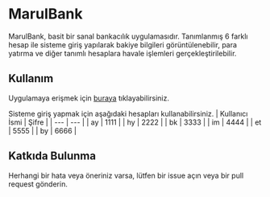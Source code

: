 # MarulBank
MarulBank, basit bir sanal bankacılık uygulamasıdır. Tanımlanmış 6 farklı hesap ile sisteme giriş yapılarak bakiye bilgileri görüntülenebilir, para yatırma ve diğer tanımlı hesaplara havale işlemleri gerçekleştirilebilir.

## Kullanım
Uygulamaya erişmek için [buraya](https://marulbank.netlify.app/) tıklayabilirsiniz.

Sisteme giriş yapmak için aşağıdaki hesapları kullanabilirsiniz. 
| Kullanıcı İsmi | Şifre |
| --- | --- |
| ay | 1111 |
| hy | 2222 |
| bk | 3333 |
| im | 4444 |
| et | 5555 |
| by | 6666 |

## Katkıda Bulunma
Herhangi bir hata veya öneriniz varsa, lütfen bir issue açın veya bir pull request gönderin.

